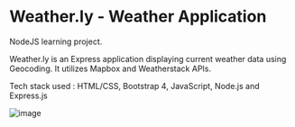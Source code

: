 # Weather.ly - Weather Application

NodeJS learning project.

Weather.ly is an Express application displaying current weather data using Geocoding. It utilizes Mapbox and Weatherstack APIs.

Tech stack used : HTML/CSS, Bootstrap 4, JavaScript, Node.js and Express.js

![image](https://user-images.githubusercontent.com/69707961/151555835-2d41d01f-b22a-4037-96b8-8ccee86c96ab.png)
